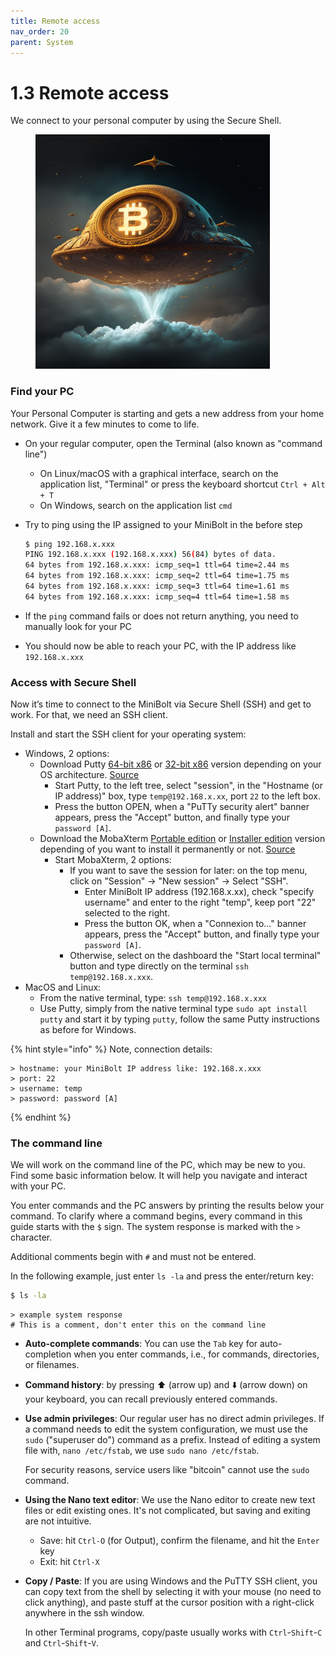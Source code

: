```yaml
---
title: Remote access
nav_order: 20
parent: System
---
```


# 1.3 Remote access

We connect to your personal computer by using the Secure Shell.

<figure><img src="../.gitbook/assets/remote-access.png" alt="" width="375"><figcaption></figcaption></figure>

### Find your PC

Your Personal Computer is starting and gets a new address from your home network. Give it a few minutes to come to life.

* On your regular computer, open the Terminal (also known as "command line")
  * On Linux/macOS with a graphical interface, search on the application list, "Terminal" or press the keyboard shortcut `Ctrl + Alt + T`
  * On Windows, search on the application list `cmd`
*   Try to ping using the IP assigned to your MiniBolt in the before step

    ```sh
    $ ping 192.168.x.xxx
    PING 192.168.x.xxx (192.168.x.xxx) 56(84) bytes of data.
    64 bytes from 192.168.x.xxx: icmp_seq=1 ttl=64 time=2.44 ms
    64 bytes from 192.168.x.xxx: icmp_seq=2 ttl=64 time=1.75 ms
    64 bytes from 192.168.x.xxx: icmp_seq=3 ttl=64 time=1.61 ms
    64 bytes from 192.168.x.xxx: icmp_seq=4 ttl=64 time=1.58 ms
    ```
* If the `ping` command fails or does not return anything, you need to manually look for your PC
* You should now be able to reach your PC, with the IP address like `192.168.x.xxx`

### Access with Secure Shell

Now it’s time to connect to the MiniBolt via Secure Shell (SSH) and get to work. For that, we need an SSH client.

Install and start the SSH client for your operating system:

* Windows, 2 options:
  * Download Putty [64-bit x86](https://the.earth.li/\~sgtatham/putty/latest/w64/putty.exe) or [32-bit x86](https://the.earth.li/\~sgtatham/putty/latest/w32/putty.exe) version depending on your OS architecture. [Source](https://www.chiark.greenend.org.uk/\~sgtatham/putty/latest.html)
    * Start Putty, to the left tree, select "session", in the "Hostname (or IP address)" box, type `temp@192.168.x.xx`, port `22` to the left box.
    * Press the button OPEN, when a "PuTTy security alert" banner appears, press the "Accept" button, and finally type your `password [A]`.
  * Download the MobaXterm [Portable edition](https://download.mobatek.net/2232022120824733/MobaXterm\_Portable\_v22.3.zip) or [Installer edition](https://download.mobatek.net/2232022120824733/MobaXterm\_Installer\_v22.3.zip) version depending of you want to install it permanently or not. [Source](https://mobaxterm.mobatek.net/)
    * Start MobaXterm, 2 options:
      * If you want to save the session for later: on the top menu, click on "Session" -> "New session" -> Select "SSH".
        * Enter MiniBolt IP address (192.168.x.xx), check "specify username" and enter to the right "temp", keep port "22" selected to the right.
        * Press the button OK, when a "Connexion to..." banner appears, press the "Accept" button, and finally type your `password [A]`.
      * Otherwise, select on the dashboard the "Start local terminal" button and type directly on the terminal `ssh temp@192.168.x.xxx`.
* MacOS and Linux:
  * From the native terminal, type: `ssh temp@192.168.x.xxx`
  * Use Putty, simply from the native terminal type `sudo apt install putty` and start it by typing `putty`, follow the same Putty instructions as before for Windows.

{% hint style="info" %}
Note, connection details:

```
> hostname: your MiniBolt IP address like: 192.168.x.xxx
> port: 22
> username: temp
> password: password [A]
```
{% endhint %}

### The command line

We will work on the command line of the PC, which may be new to you. Find some basic information below. It will help you navigate and interact with your PC.

You enter commands and the PC answers by printing the results below your command. To clarify where a command begins, every command in this guide starts with the `$` sign. The system response is marked with the `>` character.

Additional comments begin with `#` and must not be entered.

In the following example, just enter `ls -la` and press the enter/return key:

```sh
$ ls -la
```

```
> example system response
# This is a comment, don't enter this on the command line
```

* **Auto-complete commands**: You can use the `Tab` key for auto-completion when you enter commands, i.e., for commands, directories, or filenames.
* **Command history**: by pressing ⬆️ (arrow up) and ⬇️ (arrow down) on your keyboard, you can recall previously entered commands.
*   **Use admin privileges**: Our regular user has no direct admin privileges. If a command needs to edit the system configuration, we must use the `sudo` ("superuser do") command as a prefix. Instead of editing a system file with, `nano /etc/fstab`, we use `sudo nano /etc/fstab`.

    For security reasons, service users like "bitcoin" cannot use the `sudo` command.
* **Using the Nano text editor**: We use the Nano editor to create new text files or edit existing ones. It's not complicated, but saving and exiting are not intuitive.
  * Save: hit `Ctrl-O` (for Output), confirm the filename, and hit the `Enter` key
  * Exit: hit `Ctrl-X`
*   **Copy / Paste**: If you are using Windows and the PuTTY SSH client, you can copy text from the shell by selecting it with your mouse (no need to click anything), and paste stuff at the cursor position with a right-click anywhere in the ssh window.

    In other Terminal programs, copy/paste usually works with `Ctrl`-`Shift`-`C` and `Ctrl`-`Shift`-`V`.
